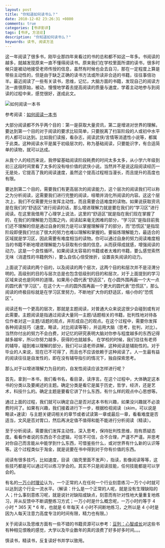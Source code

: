 ```yaml
---
layout: post
title: "你知道如何读书么？"
date: 2010-12-02 23:26:31 +0800
comments: true
categories: [书评影评]
tags: [书评, 方法论]
description: "你知道如何读书么？"
keywords: 读书, 阅读方法
---
```


这一年阅读了很多书，刚毕业那四年来看过的书的总和都不如这一年多。书阅读的越多，就越发现原来一直不懂得阅读书。原来我们在学校里面所谓的读书，很多时候只是被动地接受老师传授的信息，虽然有时候也会去自习，那在一定程度上算是带些主动性的，但是由于缺乏正确的读书方法或所读非合适的书籍，往往事倍功半。最近阅读了一些有关读书，思维，记忆，大脑方面的书籍，发现自己的阅读方法一直很原始，被动，慢慢地学着去提高阅读的质量与速度，学着主动地参与到阅读的过程中来，感觉很好，遂成此文。

![如何阅读一本书](http://img5.douban.com/mpic/s1670978.jpg)

<!--more-->

参考阅读：[如何阅读一本书](http://book.douban.com/subject/1013208/)

大部分阅读都不外乎两个目的：第一是获取大量资讯，第二是增进对世界的理解。要达到第一个目的对于阅读的要求比较简单，只要脱离了扫盲阶段的人或初中水平的人都可以达到。比如我们读报，看杂志，阅读武侠/言情等消遣性小说等，都属于此类。这种阅读水平是属于初级层次的，称为基础阅读，只要能识字，有合适简单的读物，就可以达成。

从我个人的经历来说，我停留基础阅读阶段耗费的时间太多太多，从小学六年级到初三这段时间里看了太多的没有啥价值的武侠小说。当然并不是说这段阅读经历一无是处，它提高了我的阅读速度，虽然这个提高过程相当漫长，而且提升的高度也有限。

要达到第二个目的，需要我们有更高层次的阅读能力，这个层次的阅读我们可以称之为分析阅读，这需要我们进行完整的阅读，咀嚼并消化所阅读的内容。这这个层次上，我们不仅需要充分发挥主动性，而且需要合适难度的读物。如果说获取资讯是在我们的“舒适区”进行阅读的话，那么增进理解力就是要在我们的“学习区”进行阅读。在这里我借用了心理学上说法，这里的“舒适区”就是指在我们现在掌握了的，在我们的理解能力范围之内，阅读起来毫无困难的部分，“学习区”是指目前我们还不理解的但是通过自身的努力是可以掌握理解得了的部分，而“恐慌区”是指现阶段即便我们付出了很大的努力也难以理解和掌握的。要锻炼理解能力，最适合的区域就是学习区，因此需要有难度相当的读物。你可以通过自身的努力阅读难度相当的书籍不断地增进理解能力与获取有价值的信息，从而获得成就感，增强阅读的动力，这是一个良性循环。如果阅读太容易的书籍或者太难的书籍，要么感觉索然无味（消遣性的书籍例外），要么自信心倍受挫折，设置丧失阅读的动力。

上面说了阅读的两个目的，以及阅读的两个层次，这两个目的和层次并不是泾渭分明的。高级别的目的与层次总是也包含低级别的目的和层次，对于上面提到的学习区域来说也是同样的道理。如果用小圆代表“舒适区”，在小圆外围再画一个大一点的圆代表“学习区”，在这个大一点的圆外围再画一个更大的圆代表“恐慌区”，那么阅读的终极目标就是在学习区里努力，不断地扩大你的舒适区，缩小你的“恐慌区”。

阅读还有一个更高的层次，那就是主题阅读，对普通大众来说这很少会碰到或有对此需要。主题阅读是指通过阅读大量同一主题/话题相关的书籍，批判性地对待各位作者对这一主题/话题的观点，并形成自己的观点。在这个过程中，需要你发挥各种阅读技巧（速度，略读，对比阅读等等），并运用大脑（思考，批判，对比）。当然你付出的努力不会白费，对记忆的研究表明大脑对你参与程度越多的东西记得越多越牢，所以你努力越多，获得的也就越多。
在学校的时候，我们往往有老师的辅导，碰到难以理解的部分，我们可以请老师讲解，这种阅读是辅助性的。对于毕业的人来说，现在已不可得了，而且也不应该依赖于这种阅读了。人一生最有益的阅读往往是自发性的，即在没有辅导指引的情况下，独自探索思考。

那么对于以增进理解力为目的的，自发性阅读应该怎样进行呢？

首先，拿到一本书，我们看书名，看目录，读序言。在这个过程中，大体确定这本书的分类以及要阐述的主题。确定分类是看它是属于历史，哲学，经济，还是艺术，科技什么的。确定主题是要看它讲了什么东西，有什么样的观点中心思想等。

通过上面的过程，我们就可以确定自己是否对这本书有兴趣，如果没兴趣就不必浪费时间了。如果有兴趣，我们接着进行下一步，根据检视阅读（skim，可以说是略读+速读）与主题关键词相关的章节或者试读第一章或最后一章，看看难度是否适当，文风是否对胃口，然后再决定值不值得和能不能进行分析阅读（精读）。

至于分析阅读，需要我们发挥主动性，深入思考，保持批判性思维，抱有质疑态度。看看作者说的东西合不合逻辑，可信不可信，合不合理，严谨不严谨。并思考对你自己而言能从中能学到什么东西，可借鉴些什么，或对世界有什么新的认识等等。这个过程类似于淘金，就是说要在书中得到对于你有价值的东西。

阅读有很多技巧，比如速度，目读（脑壳里面不发声），指读，影像阅读等等，这些技巧都是可以通过可以练习学会的。其实不只是阅读技能，任何技能都是可以学会的。

有名的[一万小时理论](http://book.douban.com/subject/4726323/)认为，一个正常的人在任何一个行业刻意练习一万个小时就可以达到这个行业一流水平。（解读：什么是一个正常的人呢，就是没有生理缺陷的人；什么事刻意练习呢，就是说针对缺陷或缺点，刻意而有针对性地大量重复地练习，并从反馈中不断调整练习方式；一万小时是什么概念呢，一万小时约等于 4 小时 * 365 天 * 6 年，也就是 6 年每天 4 小时不间断地练习，之所以是 4 小时是因为人每天注意力高度专注的时间有限，精力也有限。）

关于阅读以及思维方面有一些不错的书籍资源可以参考：[豆列：心智成长](http://book.douban.com/doulist/1133232/)对这些书有种相见恨晚的感觉，大学以及毕业数年的真的浪费了好多好多时间。。。

慎读书，精读书，反复读好书并学以致用。
